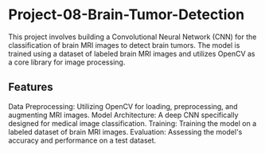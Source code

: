 # Project-08-Brain-Tumor-Detection

This project involves building a Convolutional Neural Network (CNN) for the classification of brain MRI images to detect brain tumors. The model is trained using a dataset of labeled brain MRI images and utilizes OpenCV as a core library for image processing.

## Features
Data Preprocessing: Utilizing OpenCV for loading, preprocessing, and augmenting MRI images.
Model Architecture: A deep CNN specifically designed for medical image classification.
Training: Training the model on a labeled dataset of brain MRI images.
Evaluation: Assessing the model's accuracy and performance on a test dataset.
